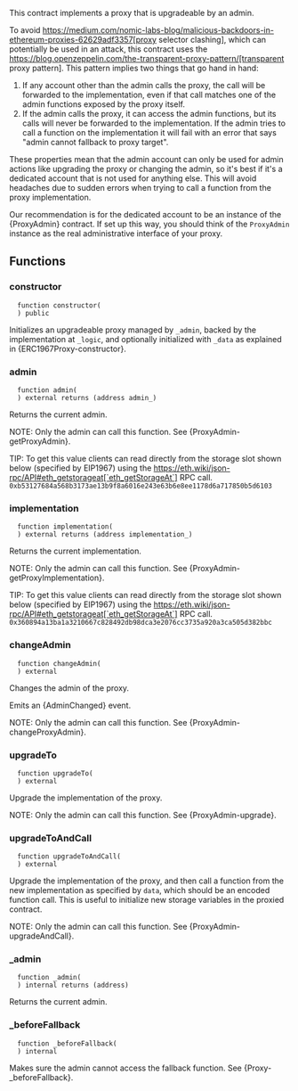 
This contract implements a proxy that is upgradeable by an admin.

To avoid https://medium.com/nomic-labs-blog/malicious-backdoors-in-ethereum-proxies-62629adf3357[proxy selector
clashing], which can potentially be used in an attack, this contract uses the
https://blog.openzeppelin.com/the-transparent-proxy-pattern/[transparent proxy pattern]. This pattern implies two
things that go hand in hand:

1. If any account other than the admin calls the proxy, the call will be forwarded to the implementation, even if
that call matches one of the admin functions exposed by the proxy itself.
2. If the admin calls the proxy, it can access the admin functions, but its calls will never be forwarded to the
implementation. If the admin tries to call a function on the implementation it will fail with an error that says
"admin cannot fallback to proxy target".

These properties mean that the admin account can only be used for admin actions like upgrading the proxy or changing
the admin, so it's best if it's a dedicated account that is not used for anything else. This will avoid headaches due
to sudden errors when trying to call a function from the proxy implementation.

Our recommendation is for the dedicated account to be an instance of the {ProxyAdmin} contract. If set up this way,
you should think of the `ProxyAdmin` instance as the real administrative interface of your proxy.

## Functions
### constructor
```solidity
  function constructor(
  ) public
```

Initializes an upgradeable proxy managed by `_admin`, backed by the implementation at `_logic`, and
optionally initialized with `_data` as explained in {ERC1967Proxy-constructor}.


### admin
```solidity
  function admin(
  ) external returns (address admin_)
```

Returns the current admin.

NOTE: Only the admin can call this function. See {ProxyAdmin-getProxyAdmin}.

TIP: To get this value clients can read directly from the storage slot shown below (specified by EIP1967) using the
https://eth.wiki/json-rpc/API#eth_getstorageat[`eth_getStorageAt`] RPC call.
`0xb53127684a568b3173ae13b9f8a6016e243e63b6e8ee1178d6a717850b5d6103`


### implementation
```solidity
  function implementation(
  ) external returns (address implementation_)
```

Returns the current implementation.

NOTE: Only the admin can call this function. See {ProxyAdmin-getProxyImplementation}.

TIP: To get this value clients can read directly from the storage slot shown below (specified by EIP1967) using the
https://eth.wiki/json-rpc/API#eth_getstorageat[`eth_getStorageAt`] RPC call.
`0x360894a13ba1a3210667c828492db98dca3e2076cc3735a920a3ca505d382bbc`


### changeAdmin
```solidity
  function changeAdmin(
  ) external
```

Changes the admin of the proxy.

Emits an {AdminChanged} event.

NOTE: Only the admin can call this function. See {ProxyAdmin-changeProxyAdmin}.


### upgradeTo
```solidity
  function upgradeTo(
  ) external
```

Upgrade the implementation of the proxy.

NOTE: Only the admin can call this function. See {ProxyAdmin-upgrade}.


### upgradeToAndCall
```solidity
  function upgradeToAndCall(
  ) external
```

Upgrade the implementation of the proxy, and then call a function from the new implementation as specified
by `data`, which should be an encoded function call. This is useful to initialize new storage variables in the
proxied contract.

NOTE: Only the admin can call this function. See {ProxyAdmin-upgradeAndCall}.


### _admin
```solidity
  function _admin(
  ) internal returns (address)
```

Returns the current admin.


### _beforeFallback
```solidity
  function _beforeFallback(
  ) internal
```

Makes sure the admin cannot access the fallback function. See {Proxy-_beforeFallback}.


